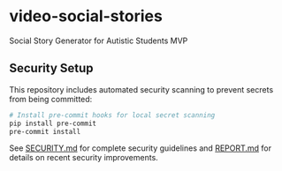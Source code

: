 # video-social-stories
Social Story Generator for Autistic Students MVP

## Security Setup

This repository includes automated security scanning to prevent secrets from being committed:

```bash
# Install pre-commit hooks for local secret scanning
pip install pre-commit
pre-commit install
```

See [SECURITY.md](SECURITY.md) for complete security guidelines and [REPORT.md](REPORT.md) for details on recent security improvements.

